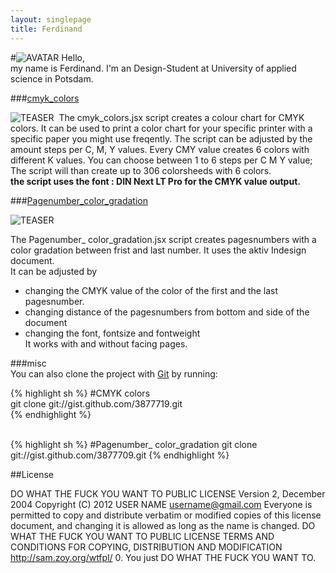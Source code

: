 ```yaml
---
layout: singlepage
title: Ferdinand
---
```

#![AVATAR](https://raw.github.com/fabiantheblind/auto-typo-adbe-id/master/FerdinandP/ferdinandp.png) Hello,  
my name is Ferdinand. I'm an Design-Student at University of applied science in Potsdam.

###[cmyk_colors](https://raw.github.com/fabiantheblind/auto-typo-adbe-id/master/FerdinandP/cmyk_colors.jsx)    
 
![TEASER](https://raw.github.com/fabiantheblind/auto-typo-adbe-id/master/FerdinandP/cmyk_colors_teaser.png) 
The cmyk_colors.jsx script creates a colour chart for CMYK colors. It can be used to print a color chart for your specific printer with a specific paper you might use freqently. The script can be adjusted by the amount steps per C, M, Y values. Every CMY value creates 6 colors with different K values. You can choose between 1 to 6 steps per C M Y value;  
The script will than create up to 306 colorsheeds with 6 colors.  
**the script uses the font :  DIN Next LT Pro for the CMYK value output.**  


###[Pagenumber_color_gradation](https://raw.github.com/fabiantheblind/auto-typo-adbe-id/master/FerdinandP/pagenumber_color_gradation.jsx)    

![TEASER](https://raw.github.com/fabiantheblind/auto-typo-adbe-id/master/FerdinandP/pagenumber_color_gradation_teaser.png)   

The Pagenumber_ color_gradation.jsx script creates pagesnumbers with a color gradation between frist and last number. It uses the aktiv Indesign document.  
It can be adjusted by  
- changing the CMYK value of the color of the first and the last pagesnumber.  
- changing distance of the pagesnumbers from bottom and side of the document  
- changing the font, fontsize and fontweight  
It works with and without facing pages.  


###misc  
You can also clone the project with [Git](http://git-scm.com) by running:  

{% highlight sh %}
#CMYK colors  
git clone git://gist.github.com/3877719.git  
{% endhighlight %}

<br>  
{% highlight sh %}
#Pagenumber_ color_gradation  
git clone git://gist.github.com/3877709.git  
{% endhighlight %}

##License  

DO WHAT THE FUCK YOU WANT TO PUBLIC LICENSE Version 2, December 2004
Copyright (C) 2012 USER NAME username@gmail.com Everyone is permitted to copy and distribute verbatim or modified copies of this license document, and changing it is allowed as long as the name is changed.
DO WHAT THE FUCK YOU WANT TO PUBLIC LICENSE TERMS AND CONDITIONS FOR COPYING, DISTRIBUTION AND MODIFICATION http://sam.zoy.org/wtfpl/
0. You just DO WHAT THE FUCK YOU WANT TO.
